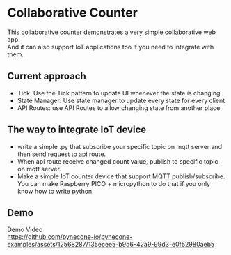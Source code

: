 
# Collaborative Counter

This collaborative counter demonstrates a very simple collaborative web app.   
And it can also support IoT applications too if you need to integrate with them.    

## Current approach
- Tick: Use the Tick pattern to update UI whenever the state is changing
- State Manager: Use state manager to update every state for every client
- API Routes: use API Routes to allow changing state from another place.

## The way to integrate IoT device
- write a simple .py that subscribe your specific topic on mqtt server and then send request to api route.
- When api route receive changed count value, publish to specific topic on mqtt server. 
- Make a simple IoT counter device that support MQTT publish/subscribe.  You can make Raspberry PICO + micropython to do that if you only know how to write python.

## Demo 
Demo Video  
https://github.com/pynecone-io/pynecone-examples/assets/12568287/135ecee5-b9d6-42a9-99d3-e0f52980aeb5
